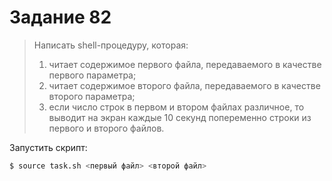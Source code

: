 # Задание 82

> Написать shell-процедуру, которая:
> 1. читает содержимое первого файла, передаваемого в качестве первого параметра; 
> 2. читает содержимое второго файла, передаваемого  в качестве второго параметра;
> 3. если число строк в первом и втором файлах различное, то выводит на экран каждые 10 секунд попеременно строки из первого и второго файлов.

Запустить скрипт:
```bash
$ source task.sh <первый файл> <второй файл>
```